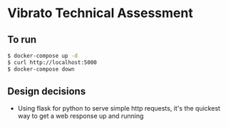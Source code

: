 # Vibrato Technical Assessment

## To run

```bash
$ docker-compose up -d
$ curl http://localhost:5000
$ docker-compose down
```

## Design decisions

* Using flask for python to serve simple http requests, it's the quickest way to get a web response up and running

